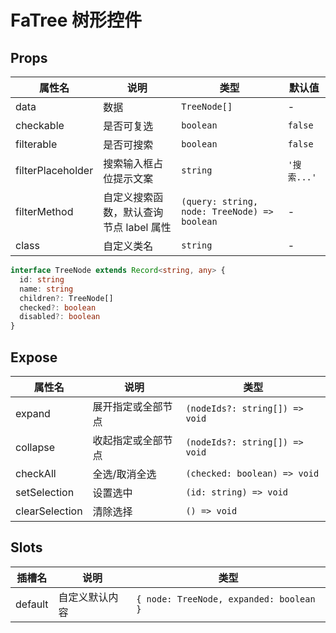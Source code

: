 # FaTree 树形控件 <Badge type="pro" text="专业版" /> <Badge text="v5.7.0" />

## Props

| 属性名            | 说明                                    | 类型                                         | 默认值      |
| ----------------- | --------------------------------------- | -------------------------------------------- | ----------- |
| data              | 数据                                    | `TreeNode[]`                                 | -           |
| checkable         | 是否可复选                              | `boolean`                                    | `false`     |
| filterable        | 是否可搜索                              | `boolean`                                    | `false`     |
| filterPlaceholder | 搜索输入框占位提示文案                  | `string`                                     | `'搜索...'` |
| filterMethod      | 自定义搜索函数，默认查询节点 label 属性 | `(query: string, node: TreeNode) => boolean` | -           |
| class             | 自定义类名                              | `string`                                     | -           |

```ts
interface TreeNode extends Record<string, any> {
  id: string
  name: string
  children?: TreeNode[]
  checked?: boolean
  disabled?: boolean
}
```

## Expose

| 属性名         | 说明               | 类型                           |
| -------------- | ------------------ | ------------------------------ |
| expand         | 展开指定或全部节点 | `(nodeIds?: string[]) => void` |
| collapse       | 收起指定或全部节点 | `(nodeIds?: string[]) => void` |
| checkAll       | 全选/取消全选      | `(checked: boolean) => void`   |
| setSelection   | 设置选中           | `(id: string) => void`         |
| clearSelection | 清除选择           | `() => void`                   |

## Slots

| 插槽名  | 说明           | 类型                                    |
| ------- | -------------- | --------------------------------------- |
| default | 自定义默认内容 | `{ node: TreeNode, expanded: boolean }` |
